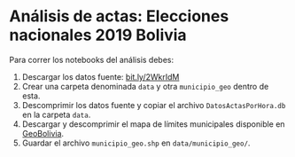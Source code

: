 # Análisis de actas: Elecciones nacionales 2019 Bolivia

Para correr los notebooks del análisis debes:

1. Descargar los datos fuente: [bit.ly/2WkrIdM](https://drive.google.com/drive/folders/1z-Jwked3bX3ZiHEuy8ckvnSzRwAz62RF)
2. Crear una carpeta denominada `data` y otra `municipio_geo` dentro de esta.
3. Descomprimir los datos fuente y copiar el archivo `DatosActasPorHora.db` en la carpeta `data`.
4. Descargar y descomprimir el mapa de límites municipales disponible en [GeoBolivia](https://geo.gob.bo/geonetwork/srv/spa/catalog.search;jsessionid=node013rmv2ch2van81qotsznd9yg8n39113.node0#/home).
5. Guardar el archivo `municipio_geo.shp` en `data/municipio_geo/`.
